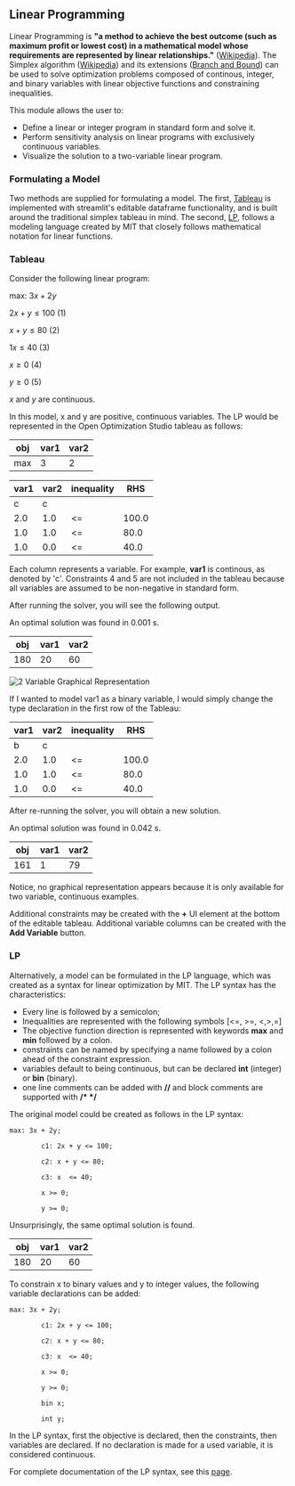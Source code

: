 ## Linear Programming

Linear Programming is **"a method to achieve the best outcome (such as maximum profit or lowest cost) in a mathematical model whose requirements are represented by linear relationships."** 
([Wikipedia](https://en.wikipedia.org/wiki/Linear_programming)). The Simplex algorithm ([Wikipedia](https://en.wikipedia.org/wiki/Simplex_algorithm)) and its extensions ([Branch and Bound](https://en.wikipedia.org/wiki/Integer_programming)) can be used to solve optimization problems composed of continous, integer, and binary variables with linear objective functions and constraining inequalities. 

This module allows the user to: 

- Define a linear or integer program in standard form and solve it. 
- Perform sensitivity analysis on linear programs with exclusively continuous variables. 
- Visualize the solution to a two-variable linear program. 

### Formulating a Model

Two methods are supplied for formulating a model. The first, [Tableau](#tableau) is implemented with streamlit's editable dataframe functionality, and is built around the traditional simplex tableau in mind. The second, [LP](#lp), follows a modeling language created by MIT that closely follows mathematical notation for linear functions. 

### Tableau
Consider the following linear program: 

max: $3x + 2y$

$2x + y \leq 100$ (1)

$x + y \leq 80$ (2)

$1x  \leq 40$ (3)

$x \geq 0$ (4)

$y \geq 0$ (5)

$x$ and $y$ are continuous. 

In this model, x and y are positive, continuous variables. The LP would be represented in the Open Optimization Studio tableau as follows: 

| obj |var1 | var2 |
| --- | --- | --- |
| max | 3 | 2 |

| var1 |var2 | inequality | RHS |
| --- | --- | --- | --- |
| c | c |  | 
| 2.0 | 1.0 | <= | 100.0 | 
| 1.0 | 1.0 | <= | 80.0 | 
| 1.0 | 0.0 | <=| 40.0 | 

Each column represents a variable. For example, **var1** is continous, as denoted by 'c'. Constraints 4 and 5 are not included in the tableau because all variables are assumed to be non-negative in standard form. 

After running the solver, you will see the following output. 

An optimal solution was found in 0.001 s.

| obj |var1 | var2 |
| --- | --- | --- |
| 180 | 20 | 60 |

<!--- The sensitivity of the constraint set is as follows:
Need to double check math on this. 
| Name |Shadow Price | Slack |
| --- | --- | --- |
| c1 | 1 | 0 |
| c2 | 1 | 0 |
| c3 | 0 | 20 |
-->
![2 Variable Graphical Representation](images/graphical-representation.png)

If I wanted to model var1 as a binary variable, I would simply change the type declaration in the first row of the Tableau: 

| var1 |var2 | inequality | RHS |
| --- | --- | --- | --- |
| b | c |  | 
| 2.0 | 1.0 | <= | 100.0 | 
| 1.0 | 1.0 | <= | 80.0 | 
| 1.0 | 0.0 | <=| 40.0 | 

After re-running the solver, you will obtain a new solution. 

An optimal solution was found in 0.042 s.

| obj |var1 | var2 |
| --- | --- | --- |
| 161 | 1 | 79 |

Notice, no graphical representation appears because it is only available for two variable, continuous examples. 

Additional constraints may be created with the **+** UI element at the bottom of the editable tableau. Additional variable columns can be created with the **Add Variable** button. 

### LP

Alternatively, a model can be formulated in the LP language, which was created as a syntax for linear optimization by MIT. The LP syntax has the characteristics: 

- Every line is followed by a semicolon;
- Inequalities are represented with the following symbols [<=, >=, <,>,=]
- The objective function direction is represented with keywords **max** and **min** followed by a colon. 
- constraints can be named by specifying a name followed by a colon ahead of the constraint expression. 
- variables default to being continuous, but can be declared **int** (integer) or **bin** (binary). 
- one line comments can be added with **//** and block comments are supported with **/\* \*/**

The original model could be created as follows in the LP syntax: 

```
max: 3x + 2y;

        c1: 2x + y <= 100;

        c2: x + y <= 80;

        c3: x  <= 40;

        x >= 0;

        y >= 0;
```

Unsurprisingly, the same optimal solution is found. 

| obj |var1 | var2 |
| --- | --- | --- |
| 180 | 20 | 60 |

To constrain x to binary values and y to integer values, the following variable declarations can be added:

```
max: 3x + 2y;

        c1: 2x + y <= 100;

        c2: x + y <= 80;

        c3: x  <= 40;

        x >= 0;

        y >= 0;
        
        bin x;
        
        int y;

```

In the LP syntax, first the objective is declared, then the constraints, then variables are declared. If no declaration is made for a used variable, it is considered continuous. 

For complete documentation of the LP syntax, see this [page](https://web.mit.edu/lpsolve/doc/lp-format.htm). 

